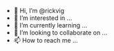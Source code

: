 - 👋 Hi, I’m @rickvig
- 👀 I’m interested in ...
- 🌱 I’m currently learning ...
- 💞️ I’m looking to collaborate on ...
- 📫 How to reach me ...

<!---
rickvig/rickvig is a ✨ special ✨ repository because its `README.md` (this file) appears on your GitHub profile.
You can click the Preview link to take a look at your changes.
--->

